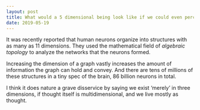 ```yaml
---
layout: post
title: What would a 5 dimensional being look like if we could even perceive it?
date: 2019-05-19
---
```


<p>It was recently reported that human neurons organize into structures with as many as 11 dimensions. They used the mathematical field of <i>algebraic topology</i> to analyze the networks that the neurons formed.</p><p>Increasing the dimension of a graph vastly increases the amount of information the graph can hold and convey. And there are tens of millions of these structures in a tiny spec of the brain, 86 billion neurons in total.</p><p>I think it does nature a grave disservice by saying we exist ‘merely’ in three dimensions, if thought itself is multidimensional, and we live mostly as thought.</p>

